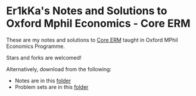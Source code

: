 # Er1kKa's Notes and Solutions to Oxford Mphil Economics - Core ERM

These are my notes and solutions to [Core ERM](https://ditraglia.com/erm/) taught in Oxford MPhil Economics Programme.

Stars and forks are welcomed!

Alternatively, download from the following:

- Notes are in this [folder](https://github.com/Er1kKa-Tian/Oxford_Core_ERM/tree/main/notes)
- Problem sets are in this [folder](https://github.com/Er1kKa-Tian/Oxford_Core_ERM/tree/main/problem_sets)
